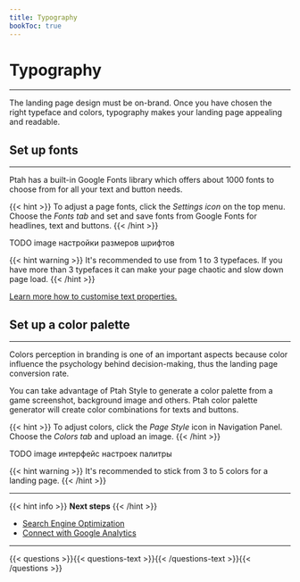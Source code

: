 ```yaml
---
title: Typography
bookToc: true
---
```


# Typography
***

The landing page design must be on-brand. 
Once you have chosen the right typeface and colors, typography makes your landing page appealing and readable.

## Set up fonts
***

Ptah has a built-in Google Fonts library which offers about 1000 fonts to choose from for all your text and button needs.

{{< hint >}}
To adjust a page fonts, click the *Settings icon* on the top menu. Choose the *Fonts tab* and set and save fonts from Google Fonts for headlines, text and buttons.
{{< /hint >}}

TODO image настройки размеров шрифтов

{{< hint warning >}}
It's recommended to use from 1 to 3 typefaces. 
If you have more than 3 typefaces it can make your page chaotic and slow down page load.
{{< /hint >}}

[Learn more how to customise text properties.](/docs/edit-section/#adjust-element-properties)

## Set up a color palette
***

Colors perception in branding is one of an important aspects because color influence the psychology behind decision-making, thus the landing page conversion rate.

You can take advantage of Ptah Style to generate a color palette from a game screenshot, background image and others. 
Ptah color palette generator will create color combinations for texts and buttons.

{{< hint >}}
To adjust colors, click the *Page Style* icon in Navigation Panel. Choose the *Colors tab* and upload an image.
{{< /hint >}}

TODO image интерфейс настроек палитры

{{< hint warning >}}
It's recommended to stick from 3 to 5 colors for a landing page.
{{< /hint >}}

***

{{< hint info >}}
**Next steps**
{{< /hint >}}

- [Search Engine Optimization](/docs/seo/)
- [Connect with Google Analytics](/docs/integrations-ga/)

***

{{< questions >}}{{< questions-text >}}{{< /questions-text >}}{{< /questions >}}